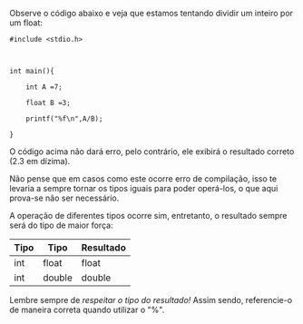 Observe o código abaixo e veja que estamos tentando dividir um inteiro por um float:
```
#include <stdio.h>

  

int main(){

    int A =7;

    float B =3;

    printf("%f\n",A/B);

}
```

O código acima não dará erro, pelo contrário, ele exibirá o resultado correto (2.3 em dízima).

Não pense que em casos como este ocorre erro de compilação, isso te levaria a sempre tornar os tipos iguais para poder operá-los, o que aqui prova-se não ser necessário.

A operação de diferentes tipos ocorre sim, entretanto, o resultado sempre será do tipo de maior força:

<table> 

<thead> 
<tr> 
<th>Tipo</th> 
<th>Tipo</th> 
<th>Resultado</th> 
</tr> 
</thead>


<tbody> 
<tr> 
<td>int</td> 
<td>float</td> 
<td>float</td> 
</tr>
<tr> 
<td>int</td> 
<td>double</td> 
<td>double</td> 
</tr> 
</tbody> 

</table>

Lembre sempre de *respeitar o tipo do resultado!* 
Assim sendo, referencie-o de maneira correta quando utilizar o "%".